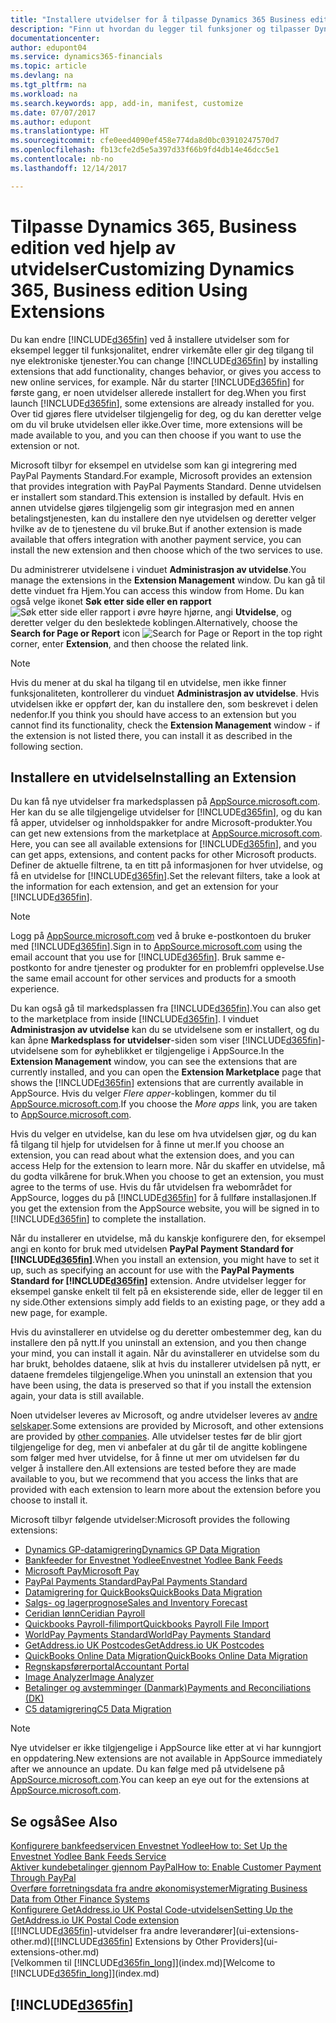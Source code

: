 ```yaml
---
title: "Installere utvidelser for å tilpasse Dynamics 365 Business edition | Microsoft-dokumentasjon"
description: "Finn ut hvordan du legger til funksjoner og tilpasser Dynamics 365 Business edition ved å installere utvidelser."
documentationcenter: 
author: edupont04
ms.service: dynamics365-financials
ms.topic: article
ms.devlang: na
ms.tgt_pltfrm: na
ms.workload: na
ms.search.keywords: app, add-in, manifest, customize
ms.date: 07/07/2017
ms.author: edupont
ms.translationtype: HT
ms.sourcegitcommit: cfe0eed4090ef458e774da8d0bc03910247570d7
ms.openlocfilehash: fb13cfe2d5e5a397d33f66b9fd4db14e46dcc5e1
ms.contentlocale: nb-no
ms.lasthandoff: 12/14/2017

---
```

# <a name="customizing-dynamics-365-business-edition-using-extensions"></a><span data-ttu-id="d0f9a-103">Tilpasse Dynamics 365, Business edition ved hjelp av utvidelser</span><span class="sxs-lookup"><span data-stu-id="d0f9a-103">Customizing Dynamics 365, Business edition Using Extensions</span></span>
<span data-ttu-id="d0f9a-104">Du kan endre [!INCLUDE[d365fin](includes/d365fin_md.md)] ved å installere utvidelser som for eksempel legger til funksjonalitet, endrer virkemåte eller gir deg tilgang til nye elektroniske tjenester.</span><span class="sxs-lookup"><span data-stu-id="d0f9a-104">You can change [!INCLUDE[d365fin](includes/d365fin_md.md)] by installing extensions that add functionality, changes behavior, or gives you access to new online services, for example.</span></span>
<span data-ttu-id="d0f9a-105">Når du starter [!INCLUDE[d365fin](includes/d365fin_md.md)] for første gang, er noen utvidelser allerede installert for deg.</span><span class="sxs-lookup"><span data-stu-id="d0f9a-105">When you first launch [!INCLUDE[d365fin](includes/d365fin_md.md)], some extensions are already installed for you.</span></span> <span data-ttu-id="d0f9a-106">Over tid gjøres flere utvidelser tilgjengelig for deg, og du kan deretter velge om du vil bruke utvidelsen eller ikke.</span><span class="sxs-lookup"><span data-stu-id="d0f9a-106">Over time, more extensions will be made available to you, and you can then choose if you want to use the extension or not.</span></span>

<span data-ttu-id="d0f9a-107">Microsoft tilbyr for eksempel en utvidelse som kan gi integrering med PayPal Payments Standard.</span><span class="sxs-lookup"><span data-stu-id="d0f9a-107">For example, Microsoft provides an extension that provides integration with PayPal Payments Standard.</span></span> <span data-ttu-id="d0f9a-108">Denne utvidelsen er installert som standard.</span><span class="sxs-lookup"><span data-stu-id="d0f9a-108">This extension is installed by default.</span></span>
<span data-ttu-id="d0f9a-109">Hvis en annen utvidelse gjøres tilgjengelig som gir integrasjon med en annen betalingstjenesten, kan du installere den nye utvidelsen og deretter velger hvilke av de to tjenestene du vil bruke.</span><span class="sxs-lookup"><span data-stu-id="d0f9a-109">But if another extension is made available that offers integration with another payment service, you can install the new extension and then choose which of the two services to use.</span></span>  

<span data-ttu-id="d0f9a-110">Du administrerer utvidelsene i vinduet **Administrasjon av utvidelse**.</span><span class="sxs-lookup"><span data-stu-id="d0f9a-110">You manage the extensions in the **Extension Management** window.</span></span> <span data-ttu-id="d0f9a-111">Du kan gå til dette vinduet fra Hjem.</span><span class="sxs-lookup"><span data-stu-id="d0f9a-111">You can access this window from Home.</span></span> <span data-ttu-id="d0f9a-112">Du kan også velge ikonet **Søk etter side eller en rapport** ![Søk etter side eller rapport](media/ui-search/search_small.png "Søk etter side eller rapport") i øvre høyre hjørne, angi **Utvidelse**, og deretter velger du den beslektede koblingen.</span><span class="sxs-lookup"><span data-stu-id="d0f9a-112">Alternatively, choose the **Search for Page or Report** icon ![Search for Page or Report](media/ui-search/search_small.png "Search for Page or Report icon") in the top right corner, enter **Extension**, and then choose the related link.</span></span>  

> [!NOTE]  
>   <span data-ttu-id="d0f9a-113">Hvis du mener at du skal ha tilgang til en utvidelse, men ikke finner funksjonaliteten, kontrollerer du vinduet **Administrasjon av utvidelse**. Hvis utvidelsen ikke er oppført der, kan du installere den, som beskrevet i delen nedenfor.</span><span class="sxs-lookup"><span data-stu-id="d0f9a-113">If you think you should have access to an extension but you cannot find its functionality, check the **Extension Management** window - if the extension is not listed there, you can install it as described in the following section.</span></span>  

## <a name="installing-an-extension"></a><span data-ttu-id="d0f9a-114">Installere en utvidelse</span><span class="sxs-lookup"><span data-stu-id="d0f9a-114">Installing an Extension</span></span>
<span data-ttu-id="d0f9a-115">Du kan få nye utvidelser fra markedsplassen på [AppSource.microsoft.com](https://appsource.microsoft.com/en-us/marketplace/apps?product=dynamics-365%3Bdynamics-365-for-financials&page=1). Her kan du se alle tilgjengelige utvidelser for [!INCLUDE[d365fin](includes/d365fin_md.md)], og du kan få apper, utvidelser og innholdspakker for andre Microsoft-produkter.</span><span class="sxs-lookup"><span data-stu-id="d0f9a-115">You can get new extensions from the marketplace at [AppSource.microsoft.com](https://appsource.microsoft.com/en-us/marketplace/apps?product=dynamics-365%3Bdynamics-365-for-financials&page=1). Here, you can see all available extensions for [!INCLUDE[d365fin](includes/d365fin_md.md)], and you can get apps, extensions, and content packs for other Microsoft products.</span></span> <span data-ttu-id="d0f9a-116">Definer de aktuelle filtrene, ta en titt på informasjonen for hver utvidelse, og få en utvidelse for [!INCLUDE[d365fin](includes/d365fin_md.md)].</span><span class="sxs-lookup"><span data-stu-id="d0f9a-116">Set the relevant filters, take a look at the information for each extension, and get an extension for your [!INCLUDE[d365fin](includes/d365fin_md.md)].</span></span>  
> [!NOTE]  
>   <span data-ttu-id="d0f9a-117">Logg på [AppSource.microsoft.com](https://appsource.microsoft.com/) ved å bruke e-postkontoen du bruker med [!INCLUDE[d365fin](includes/d365fin_md.md)].</span><span class="sxs-lookup"><span data-stu-id="d0f9a-117">Sign in to [AppSource.microsoft.com](https://appsource.microsoft.com/) using the email account that you use for [!INCLUDE[d365fin](includes/d365fin_md.md)].</span></span> <span data-ttu-id="d0f9a-118">Bruk samme e-postkonto for andre tjenester og produkter for en problemfri opplevelse.</span><span class="sxs-lookup"><span data-stu-id="d0f9a-118">Use the same email account for other services and products for a smooth experience.</span></span>  

<span data-ttu-id="d0f9a-119">Du kan også gå til markedsplassen fra [!INCLUDE[d365fin](includes/d365fin_md.md)].</span><span class="sxs-lookup"><span data-stu-id="d0f9a-119">You can also get to the marketplace from inside [!INCLUDE[d365fin](includes/d365fin_md.md)].</span></span> <span data-ttu-id="d0f9a-120">I vinduet **Administrasjon av utvidelse** kan du se utvidelsene som er installert, og du kan åpne **Markedsplass for utvidelser**-siden som viser [!INCLUDE[d365fin](includes/d365fin_md.md)]-utvidelsene som for øyheblikket er tilgjengelige i AppSource.</span><span class="sxs-lookup"><span data-stu-id="d0f9a-120">In the **Extension Management** window, you can see the extensions that are currently installed, and you can open the **Extension Marketplace** page that shows the [!INCLUDE[d365fin](includes/d365fin_md.md)] extensions that are currently available in AppSource.</span></span> <span data-ttu-id="d0f9a-121">Hvis du velger *Flere apper*-koblingen, kommer du til [AppSource.microsoft.com](https://appsource.microsoft.com/en-us/marketplace/apps?product=dynamics-365%3Bdynamics-365-for-financials&page=1).</span><span class="sxs-lookup"><span data-stu-id="d0f9a-121">If you choose the *More apps* link, you are taken to [AppSource.microsoft.com](https://appsource.microsoft.com/en-us/marketplace/apps?product=dynamics-365%3Bdynamics-365-for-financials&page=1).</span></span>  

<span data-ttu-id="d0f9a-122">Hvis du velger en utvidelse, kan du lese om hva utvidelsen gjør, og du kan få tilgang til hjelp for utvidelsen for å finne ut mer.</span><span class="sxs-lookup"><span data-stu-id="d0f9a-122">If you choose an extension, you can read about what the extension does, and you can access Help for the extension to learn more.</span></span> <span data-ttu-id="d0f9a-123">Når du skaffer en utvidelse, må du godta vilkårene for bruk.</span><span class="sxs-lookup"><span data-stu-id="d0f9a-123">When you choose to get an extension, you must agree to the terms of use.</span></span> <span data-ttu-id="d0f9a-124">Hvis du får utvidelsen fra webområdet for AppSource, logges du på [!INCLUDE[d365fin](includes/d365fin_md.md)] for å fullføre installasjonen.</span><span class="sxs-lookup"><span data-stu-id="d0f9a-124">If you get the extension from the AppSource website, you will be signed in to [!INCLUDE[d365fin](includes/d365fin_md.md)] to complete the installation.</span></span>  

<span data-ttu-id="d0f9a-125">Når du installerer en utvidelse, må du kanskje konfigurere den, for eksempel angi en konto for bruk med utvidelsen **PayPal Payment Standard for [!INCLUDE[d365fin](includes/d365fin_md.md)]**.</span><span class="sxs-lookup"><span data-stu-id="d0f9a-125">When you install an extension, you might have to set it up, such as specifying an account for use with the **PayPal Payments Standard for [!INCLUDE[d365fin](includes/d365fin_md.md)]** extension.</span></span>
<span data-ttu-id="d0f9a-126">Andre utvidelser legger for eksempel ganske enkelt til felt på en eksisterende side, eller de legger til en ny side.</span><span class="sxs-lookup"><span data-stu-id="d0f9a-126">Other extensions simply add fields to an existing page, or they add a new page, for example.</span></span>   

<span data-ttu-id="d0f9a-127">Hvis du avinstallerer en utvidelse og du deretter ombestemmer deg, kan du installere den på nytt.</span><span class="sxs-lookup"><span data-stu-id="d0f9a-127">If you uninstall an extension, and you then change your mind, you can install it again.</span></span> <span data-ttu-id="d0f9a-128">Når du avinstallerer en utvidelse som du har brukt, beholdes dataene, slik at hvis du installerer utvidelsen på nytt, er dataene fremdeles tilgjengelige.</span><span class="sxs-lookup"><span data-stu-id="d0f9a-128">When you uninstall an extension that you have been using, the data is preserved so that if you install the extension again, your data is still available.</span></span>  

<span data-ttu-id="d0f9a-129">Noen utvidelser leveres av Microsoft, og andre utvidelser leveres av [andre selskaper](ui-extensions-other.md).</span><span class="sxs-lookup"><span data-stu-id="d0f9a-129">Some extensions are provided by Microsoft, and other extensions are provided by [other companies](ui-extensions-other.md).</span></span> <span data-ttu-id="d0f9a-130">Alle utvidelser testes før de blir gjort tilgjengelige for deg, men vi anbefaler at du går til de angitte koblingene som følger med hver utvidelse, for å finne ut mer om utvidelsen før du velger å installere den.</span><span class="sxs-lookup"><span data-stu-id="d0f9a-130">All extensions are tested before they are made available to you, but we recommend that you access the links that are provided with each extension to learn more about the extension before you choose to install it.</span></span>  

<span data-ttu-id="d0f9a-131">Microsoft tilbyr følgende utvidelser:</span><span class="sxs-lookup"><span data-stu-id="d0f9a-131">Microsoft provides the following extensions:</span></span>  

* [<span data-ttu-id="d0f9a-132">Dynamics GP-datamigrering</span><span class="sxs-lookup"><span data-stu-id="d0f9a-132">Dynamics GP Data Migration</span></span>](ui-extensions-dynamicsgp-data-migration.md)  
* [<span data-ttu-id="d0f9a-133">Bankfeeder for Envestnet Yodlee</span><span class="sxs-lookup"><span data-stu-id="d0f9a-133">Envestnet Yodlee Bank Feeds</span></span>](ui-extensions-yodlee-bank-feeds.md)  
* [<span data-ttu-id="d0f9a-134">Microsoft Pay</span><span class="sxs-lookup"><span data-stu-id="d0f9a-134">Microsoft Pay</span></span>](ui-extensions-microsoft-pay-payments.md)
* [<span data-ttu-id="d0f9a-135">PayPal Payments Standard</span><span class="sxs-lookup"><span data-stu-id="d0f9a-135">PayPal Payments Standard</span></span>](ui-extensions-paypal-payments-standard.md)  
* [<span data-ttu-id="d0f9a-136">Datamigrering for QuickBooks</span><span class="sxs-lookup"><span data-stu-id="d0f9a-136">QuickBooks Data Migration</span></span>](ui-extensions-quickbooks-data-migration.md)  
* [<span data-ttu-id="d0f9a-137">Salgs- og lagerprognose</span><span class="sxs-lookup"><span data-stu-id="d0f9a-137">Sales and Inventory Forecast</span></span>](ui-extensions-sales-forecast.md)  
* [<span data-ttu-id="d0f9a-138">Ceridian lønn</span><span class="sxs-lookup"><span data-stu-id="d0f9a-138">Ceridian Payroll</span></span>](ui-extensions-ceridian-payroll.md)  
* [<span data-ttu-id="d0f9a-139">Quickbooks Payroll-filimport</span><span class="sxs-lookup"><span data-stu-id="d0f9a-139">Quickbooks Payroll File Import</span></span>](ui-extensions-quickbooks-payroll.md)  
* [<span data-ttu-id="d0f9a-140">WorldPay Payments Standard</span><span class="sxs-lookup"><span data-stu-id="d0f9a-140">WorldPay Payments Standard</span></span>](ui-extensions-worldpay-payments-standard.md)
* [<span data-ttu-id="d0f9a-141">GetAddress.io UK Postcodes</span><span class="sxs-lookup"><span data-stu-id="d0f9a-141">GetAddress.io UK Postcodes</span></span>](ui-extensions-getaddressio.md)
* [<span data-ttu-id="d0f9a-142">QuickBooks Online Data Migration</span><span class="sxs-lookup"><span data-stu-id="d0f9a-142">QuickBooks Online Data Migration</span></span>](ui-extensions-quickbooks-online-data-migration.md)
* [<span data-ttu-id="d0f9a-143">Regnskapsførerportal</span><span class="sxs-lookup"><span data-stu-id="d0f9a-143">Accountant Portal</span></span>](ui-extensions-accountant-portal.md)  
* [<span data-ttu-id="d0f9a-144">Image Analyzer</span><span class="sxs-lookup"><span data-stu-id="d0f9a-144">Image Analyzer</span></span>](ui-extensions-image-analyzer.md)
* [<span data-ttu-id="d0f9a-145">Betalinger og avstemminger (Danmark)</span><span class="sxs-lookup"><span data-stu-id="d0f9a-145">Payments and Reconciliations (DK)</span></span>](ui-extensions-payments-reconciliation-formats-dk.md)
* [<span data-ttu-id="d0f9a-146">C5 datamigrering</span><span class="sxs-lookup"><span data-stu-id="d0f9a-146">C5 Data Migration</span></span>](ui-extensions-c5-data-migration.md)

> [!NOTE]  
>  <span data-ttu-id="d0f9a-147">Nye utvidelser er ikke tilgjengelige i AppSource like etter at vi har kunngjort en oppdatering.</span><span class="sxs-lookup"><span data-stu-id="d0f9a-147">New extensions are not available in AppSource immediately after we announce an update.</span></span> <span data-ttu-id="d0f9a-148">Du kan følge med på utvidelsene på [AppSource.microsoft.com](https://appsource.microsoft.com/en-us/marketplace/apps?product=dynamics-365%3Bdynamics-365-for-financials&page=1).</span><span class="sxs-lookup"><span data-stu-id="d0f9a-148">You can keep an eye out for the extensions at [AppSource.microsoft.com](https://appsource.microsoft.com/en-us/marketplace/apps?product=dynamics-365%3Bdynamics-365-for-financials&page=1).</span></span>

## <a name="see-also"></a><span data-ttu-id="d0f9a-149">Se også</span><span class="sxs-lookup"><span data-stu-id="d0f9a-149">See Also</span></span>
[<span data-ttu-id="d0f9a-150">Konfigurere bankfeedservicen Envestnet Yodlee</span><span class="sxs-lookup"><span data-stu-id="d0f9a-150">How to: Set Up the Envestnet Yodlee Bank Feeds Service</span></span>](bank-how-setup-bank-statement-service.md)  
[<span data-ttu-id="d0f9a-151">Aktiver kundebetalinger gjennom PayPal</span><span class="sxs-lookup"><span data-stu-id="d0f9a-151">How to: Enable Customer Payment Through PayPal</span></span>](sales-how-enable-payment-service-extensions.md)  
[<span data-ttu-id="d0f9a-152">Overføre forretningsdata fra andre økonomisystemer</span><span class="sxs-lookup"><span data-stu-id="d0f9a-152">Migrating Business Data from Other Finance Systems</span></span>](upload-data.md)  
[<span data-ttu-id="d0f9a-153">Konfigurere GetAddress.io UK Postal Code-utvidelsen</span><span class="sxs-lookup"><span data-stu-id="d0f9a-153">Setting Up the GetAddress.io UK Postal Code extension</span></span>](LocalFunctionality/UnitedKingdom/uk-setup-postal-code-service.md)  
<span data-ttu-id="d0f9a-154">[[!INCLUDE[d365fin](includes/d365fin_md.md)]-utvidelser fra andre leverandører](ui-extensions-other.md)</span><span class="sxs-lookup"><span data-stu-id="d0f9a-154">[[!INCLUDE[d365fin](includes/d365fin_md.md)] Extensions by Other Providers](ui-extensions-other.md)</span></span>  
<span data-ttu-id="d0f9a-155">[Velkommen til [!INCLUDE[d365fin_long](includes/d365fin_long_md.md)]](index.md)</span><span class="sxs-lookup"><span data-stu-id="d0f9a-155">[Welcome to [!INCLUDE[d365fin_long](includes/d365fin_long_md.md)]](index.md)</span></span>  

## [!INCLUDE[d365fin](includes/free_trial_md.md)]

